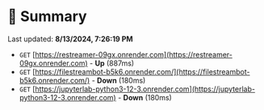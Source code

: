 # 📖 Summary
Last updated: **8/13/2024, 7:26:19 PM**

- `GET` [https://restreamer-09gx.onrender.com](https://restreamer-09gx.onrender.com) - **Up** (887ms)
- `GET` [https://filestreambot-b5k6.onrender.com/](https://filestreambot-b5k6.onrender.com/) - **Down** (180ms)
- `GET` [https://jupyterlab-python3-12-3.onrender.com](https://jupyterlab-python3-12-3.onrender.com) - **Down** (180ms)

